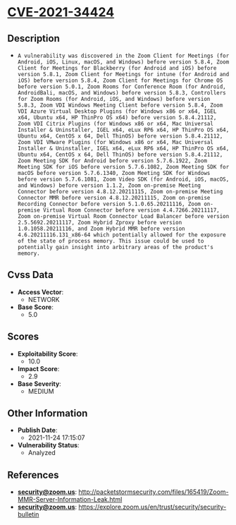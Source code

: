 
# [CVE-2021-34424](http://packetstormsecurity.com/files/165419/Zoom-MMR-Server-Information-Leak.html)

## Description

- `A vulnerability was discovered in the Zoom Client for Meetings (for Android, iOS, Linux, macOS, and Windows) before version 5.8.4, Zoom Client for Meetings for Blackberry (for Android and iOS) before version 5.8.1, Zoom Client for Meetings for intune (for Android and iOS) before version 5.8.4, Zoom Client for Meetings for Chrome OS before version 5.0.1, Zoom Rooms for Conference Room (for Android, AndroidBali, macOS, and Windows) before version 5.8.3, Controllers for Zoom Rooms (for Android, iOS, and Windows) before version 5.8.3, Zoom VDI Windows Meeting Client before version 5.8.4, Zoom VDI Azure Virtual Desktop Plugins (for Windows x86 or x64, IGEL x64, Ubuntu x64, HP ThinPro OS x64) before version 5.8.4.21112, Zoom VDI Citrix Plugins (for Windows x86 or x64, Mac Universal Installer & Uninstaller, IGEL x64, eLux RP6 x64, HP ThinPro OS x64, Ubuntu x64, CentOS x 64, Dell ThinOS) before version 5.8.4.21112, Zoom VDI VMware Plugins (for Windows x86 or x64, Mac Universal Installer & Uninstaller, IGEL x64, eLux RP6 x64, HP ThinPro OS x64, Ubuntu x64, CentOS x 64, Dell ThinOS) before version 5.8.4.21112, Zoom Meeting SDK for Android before version 5.7.6.1922, Zoom Meeting SDK for iOS before version 5.7.6.1082, Zoom Meeting SDK for macOS before version 5.7.6.1340, Zoom Meeting SDK for Windows before version 5.7.6.1081, Zoom Video SDK (for Android, iOS, macOS, and Windows) before version 1.1.2, Zoom on-premise Meeting Connector before version 4.8.12.20211115, Zoom on-premise Meeting Connector MMR before version 4.8.12.20211115, Zoom on-premise Recording Connector before version 5.1.0.65.20211116, Zoom on-premise Virtual Room Connector before version 4.4.7266.20211117, Zoom on-premise Virtual Room Connector Load Balancer before version 2.5.5692.20211117, Zoom Hybrid Zproxy before version 1.0.1058.20211116, and Zoom Hybrid MMR before version 4.6.20211116.131_x86-64 which potentially allowed for the exposure of the state of process memory. This issue could be used to potentially gain insight into arbitrary areas of the product's memory.`

## Cvss Data

- **Access Vector**:
  - NETWORK
- **Base Score**:
  - 5.0

## Scores

- **Exploitability Score**:
  - 10.0
- **Impact Score**:
  - 2.9
- **Base Severity**:
  - MEDIUM

## Other Information

- **Publish Date**:
  - 2021-11-24 17:15:07
- **Vulnerability Status**:
  - Analyzed

## References

- **security@zoom.us**: http://packetstormsecurity.com/files/165419/Zoom-MMR-Server-Information-Leak.html
- **security@zoom.us**: https://explore.zoom.us/en/trust/security/security-bulletin
